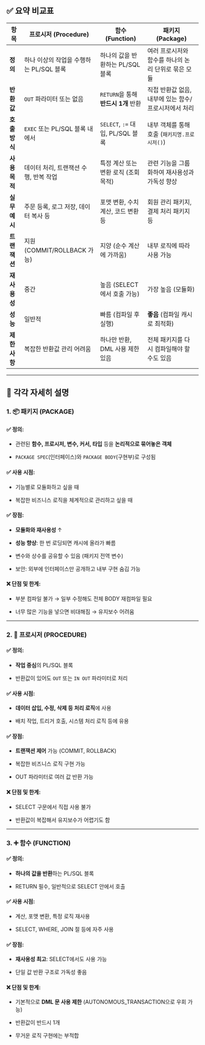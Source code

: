
## ✅ 요약 비교표

| 항목        | 프로시저 (Procedure)          | 함수 (Function)                | 패키지 (Package)                  |
| --------- | ------------------------- | ---------------------------- | ------------------------------ |
| **정의**    | 하나 이상의 작업을 수행하는 PL/SQL 블록 | 하나의 값을 반환하는 PL/SQL 블록        | 여러 프로시저와 함수를 하나의 논리 단위로 묶은 모듈  |
| **반환값**   | `OUT` 파라미터 또는 없음          | `RETURN`을 통해 **반드시 1개** 반환   | 직접 반환값 없음, 내부에 있는 함수/프로시저에서 처리 |
| **호출방식**  | `EXEC` 또는 PL/SQL 블록 내에서   | `SELECT`, `:=` 대입, PL/SQL 블록 | 내부 객체를 통해 호출 (`패키지명.프로시저()`)   |
| **사용 목적** | 데이터 처리, 트랜잭션 수행, 반복 작업    | 특정 계산 또는 변환 로직 (조회 목적)       | 관련 기능을 그룹화하여 재사용성과 가독성 향상      |
| **실무 예시** | 주문 등록, 로그 저장, 데이터 복사 등    | 포맷 변환, 수치 계산, 코드 변환 등        | 회원 관리 패키지, 결제 처리 패키지 등         |
| **트랜잭션**  | 지원 (COMMIT/ROLLBACK 가능)   | 지양 (순수 계산에 가까움)              | 내부 로직에 따라 사용 가능                |
| **재사용성**  | 중간                        | 높음 (SELECT에서 호출 가능)          | 가장 높음 (모듈화)                    |
| **성능**    | 일반적                       | 빠름 (컴파일 후 실행)                | **좋음** (컴파일 캐시로 최적화)           |
| **제한 사항** | 복잡한 반환값 관리 어려움            | 하나만 반환, DML 사용 제한 있음         | 전체 패키지를 다시 컴파일해야 할 수도 있음       |

---

## 🧩 각각 자세히 설명

### 1. 📦 **패키지 (PACKAGE)**

#### ✅ 정의:

- 관련된 **함수, 프로시저, 변수, 커서, 타입** 등을 **논리적으로 묶어놓은 객체**
    
- `PACKAGE SPEC`(인터페이스)와 `PACKAGE BODY`(구현부)로 구성됨
    

#### ✅ 사용 시점:

- 기능별로 모듈화하고 싶을 때
    
- 복잡한 비즈니스 로직을 체계적으로 관리하고 싶을 때
    

#### ✅ 장점:

- **모듈화와 재사용성** ↑
    
- **성능 향상**: 한 번 로딩되면 캐시에 올라가 빠름
    
- 변수와 상수를 공유할 수 있음 (패키지 전역 변수)
    
- 보안: 외부에 인터페이스만 공개하고 내부 구현 숨김 가능
    

#### ❌ 단점 및 한계:

- 부분 컴파일 불가 → 일부 수정해도 전체 BODY 재컴파일 필요
    
- 너무 많은 기능을 넣으면 비대해짐 → 유지보수 어려움
    

---

### 2. 🔁 **프로시저 (PROCEDURE)**

#### ✅ 정의:

- **작업 중심**의 PL/SQL 블록
    
- 반환값이 있어도 `OUT` 또는 `IN OUT` 파라미터로 처리
    

#### ✅ 사용 시점:

- **데이터 삽입, 수정, 삭제 등 처리 로직**에 사용
    
- 배치 작업, 트리거 호출, 시스템 처리 로직 등에 유용
    

#### ✅ 장점:

- **트랜잭션 제어** 가능 (COMMIT, ROLLBACK)
    
- 복잡한 비즈니스 로직 구현 가능
    
- OUT 파라미터로 여러 값 반환 가능
    

#### ❌ 단점 및 한계:

- SELECT 구문에서 직접 사용 불가
    
- 반환값이 복잡해서 유지보수가 어렵기도 함
    

---

### 3. ➕ **함수 (FUNCTION)**

#### ✅ 정의:

- **하나의 값을 반환**하는 PL/SQL 블록
    
- RETURN 필수, 일반적으로 SELECT 안에서 호출
    

#### ✅ 사용 시점:

- 계산, 포맷 변환, 특정 로직 재사용
    
- SELECT, WHERE, JOIN 절 등에 자주 사용
    

#### ✅ 장점:

- **재사용성 최고**: SELECT에서도 사용 가능
    
- 단일 값 반환 구조로 가독성 좋음
    

#### ❌ 단점 및 한계:

- 기본적으로 **DML 문 사용 제한** (AUTONOMOUS_TRANSACTION으로 우회 가능)
    
- 반환값이 반드시 1개
    
- 무거운 로직 구현에는 부적합